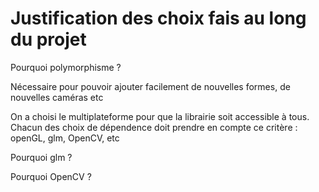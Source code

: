 # Justification des choix fais au long du projet

Pourquoi polymorphisme ?

Nécessaire pour pouvoir ajouter facilement de nouvelles formes, de nouvelles caméras etc

On a choisi le multiplateforme pour que la librairie soit accessible à tous. Chacun des choix de dépendence doit prendre en compte ce critère : openGL, glm, OpenCV, etc

Pourquoi glm ?

Pourquoi OpenCV ?
